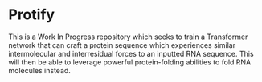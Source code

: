 # Protify

This is a Work In Progress repository which seeks to train a Transformer network that can craft a protein sequence which experiences similar intermolecular and interresidual forces to an inputted RNA sequence. This will then be able to leverage powerful protein-folding abilities to fold RNA molecules instead.
